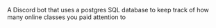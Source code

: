 A Discord bot that uses a postgres SQL database to keep track of how many online classes you paid attention to
